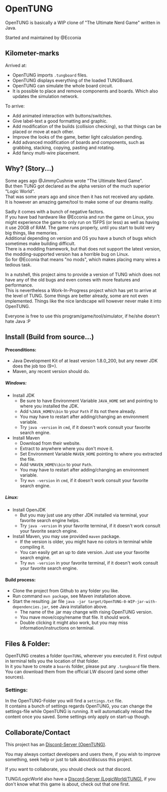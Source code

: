 # OpenTUNG

OpenTUNG is basically a WIP clone of "The Ultimate Nerd Game" written in Java.

Started and maintained by @Ecconia

## Kilometer-marks

Arrived at:
- OpenTUNG imports `.tungboard` files.
- OpenTUNG displays everything of the loaded TUNGBoard.
- OpenTUNG can simulate the whole board circuit.
- It is possible to place and remove components and boards. Which also updates the simulation network.

To arrive:
- Add animated interaction with buttons/switches.
- Give label-text a good formatting and graphic.
- Add modification of the builds (collision checking), so that things can be placed or move at each other.
- Improve the looks of the game, better light calculation pending.
- Add advanced modification of boards and components, such as grabbing, stacking, copying, pasting and rotating.
- Add fancy multi-wire placement.

## Why? (Story...)

Some ages ago @JimmyCushnie wrote "The Ultimate Nerd Game".\
But then TUNG got declared as the alpha version of the much superior "Logic World".\
That was some years ago and since then it has not received any update.\
It is however an amazing game/tool to make some of our dreams reality.

Sadly it comes with a bunch of negative factors.\
If you have bad hardware like @Ecconia and run the game on Linux, you might experience the game to only run on 15FPS (or less) as well as having it use 20GB of RAM. The game runs properly, until you start to build very big things, like memories.\
Additional depending on version and OS you have a bunch of bugs which sometimes make building difficult.\
There is a modding framework, but that does not support the latest version, the modding-supported version has a horrible bug on Linux.\
So for @Ecconia that means "no mods", which makes placing many wires a tedious task.

In a nutshell, this project aims to provide a version of TUNG which does not have any of the old bugs and even comes with more features and performance.\
This is nevertheless a Work-In-Progress project which has yet to arrive at the level of TUNG. Some things are better already, some are not even implemented. Things like the nice landscape will however never make it into OpenTUNG.

Everyone is free to use this program/game/tool/simulator, if he/she doesn't hate Java :P

## Install (Build from source...)

#### Preconditions:

- Java Development Kit of at least version 1.8.0_200, but any newer JDK does the job too (9+).
- Maven, any recent version should do.

##### Windows:

- Install JDK
  - Be sure to have Environment Variable `JAVA_HOME` set and pointing to where you installed the JDK.
  - Add `%JAVA_HOME%\bin` to your `Path` if its not there already.
  - You may have to restart after adding/changing an environment variable.
  - Try `java -version` in `cmd`, if it doesn't work consult your favorite search engine.
- Install Maven
  - Download from their website.
  - Extract to anywhere where you don't move it.
  - Set Environment Variable `MAVEN_HOME` pointing to where you extracted the file.
  - Add `%MAVEN_HOME%\bin` to your `Path`.
  - You may have to restart after adding/changing an environment variable.
  - Try `mvn -version` in `cmd`, if it doesn't work consult your favorite search engine.

##### Linux:

- Install OpenJDK
  - But you may just use any other JDK installed via terminal, your favorite search engine helps.
  - Try `java -version` in your favorite terminal, if it doesn't work consult your favorite search engine.
- Install Maven, you may use provided `maven` package.
  - If the version is older, you might have no colors in terminal while compiling it.
  - You can easily get an up to date version. Just use your favorite search engine.
  - Try `mvn -version` in your favorite terminal, if it doesn't work consult your favorite search engine.

#### Build process:

- Clone the project from Github to any folder you like.
- Run command `mvn package`, see Maven installation above.
- Start the resulting .jar file `java -jar target/OpenTUNG-0-WIP-jar-with-dependencies.jar`, see Java installation above.
  - The name of the .jar may change with rising OpenTUNG version.
  - You mave move/copy/rename that file. It should work.
  - Double clicking it might also work, but you may miss information/instructions on terminal.

## Files & Folder:

OpenTUNG creates a folder `OpenTUNG`, wherever you executed it. First output in terminal tells you the location of that folder.\
In it you have to create a `boards` folder, please put any `.tungboard` file there. You can download them from the official LW discord (and some other sources).

### Settings:

In the OpenTUNG-Folder you will find a `settings.txt` file.\
It contains a bunch of settings regards OpenTUNG, you can change the settings-file while OpenTUNG is running.
It will automatically reload the content once you saved. Some settings only apply on start-up though.

## Collaborate/Contact

This project has an [Discord-Server (OpenTUNG)](https://discord.gg/C5Qkk53).

You may always contact developers and users there, if you wish to improve something, seek help or just to talk about/discuss this project.

If you want to collaborate, you should check out that discord.

TUNG/LogicWorld also have a [Discord-Server (LogicWorld/TUNG)](https://discord.gg/C5Qkk53), if you don't know what this game is about, check out that one first.

